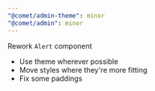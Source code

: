 ```yaml
---
"@comet/admin-theme": minor
"@comet/admin": minor
---
```


Rework `Alert` component

-   Use theme wherever possible
-   Move styles where they're more fitting
-   Fix some paddings
